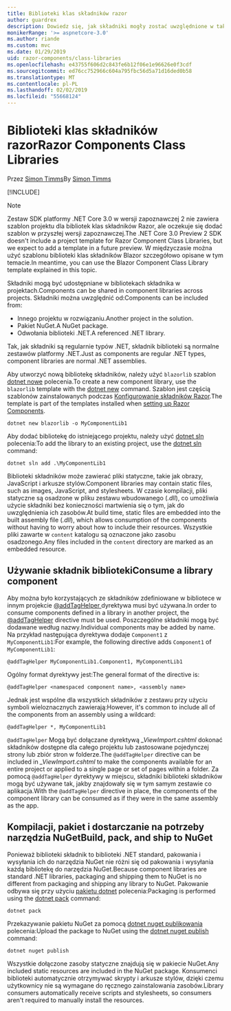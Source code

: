 ```yaml
---
title: Biblioteki klas składników razor
author: guardrex
description: Dowiedz się, jak składniki mogły zostać uwzględnione w taki sposób, w aplikacji Razor składników z biblioteki składników zewnętrznych.
monikerRange: '>= aspnetcore-3.0'
ms.author: riande
ms.custom: mvc
ms.date: 01/29/2019
uid: razor-components/class-libraries
ms.openlocfilehash: e43755f606d2c843fe6b12f06e1e96626e0f3cdf
ms.sourcegitcommit: ed76cc752966c604a795fbc56d5a71d16ded0b58
ms.translationtype: MT
ms.contentlocale: pl-PL
ms.lasthandoff: 02/02/2019
ms.locfileid: "55668124"
---
```

# <a name="razor-components-class-libraries"></a><span data-ttu-id="5892e-103">Biblioteki klas składników razor</span><span class="sxs-lookup"><span data-stu-id="5892e-103">Razor Components Class Libraries</span></span>

<span data-ttu-id="5892e-104">Przez [Simon Timms](https://github.com/stimms)</span><span class="sxs-lookup"><span data-stu-id="5892e-104">By [Simon Timms](https://github.com/stimms)</span></span>

[!INCLUDE[](~/includes/razor-components-preview-notice.md)]

> [!NOTE]
> <span data-ttu-id="5892e-105">Zestaw SDK platformy .NET Core 3.0 w wersji zapoznawczej 2 nie zawiera szablon projektu dla bibliotek klas składników Razor, ale oczekuje się dodać szablon w przyszłej wersji zapoznawczej.</span><span class="sxs-lookup"><span data-stu-id="5892e-105">The .NET Core 3.0 Preview 2 SDK doesn't include a project template for Razor Component Class Libraries, but we expect to add a template in a future preview.</span></span> <span data-ttu-id="5892e-106">W międzyczasie można użyć szablonu biblioteki klas składników Blazor szczegółowo opisane w tym temacie.</span><span class="sxs-lookup"><span data-stu-id="5892e-106">In meantime, you can use the Blazor Component Class Library template explained in this topic.</span></span>

<span data-ttu-id="5892e-107">Składniki mogą być udostępniane w bibliotekach składnika w projektach.</span><span class="sxs-lookup"><span data-stu-id="5892e-107">Components can be shared in component libraries across projects.</span></span> <span data-ttu-id="5892e-108">Składniki można uwzględnić od:</span><span class="sxs-lookup"><span data-stu-id="5892e-108">Components can be included from:</span></span>

* <span data-ttu-id="5892e-109">Innego projektu w rozwiązaniu.</span><span class="sxs-lookup"><span data-stu-id="5892e-109">Another project in the solution.</span></span>
* <span data-ttu-id="5892e-110">Pakiet NuGet.</span><span class="sxs-lookup"><span data-stu-id="5892e-110">A NuGet package.</span></span>
* <span data-ttu-id="5892e-111">Odwołania biblioteki .NET.</span><span class="sxs-lookup"><span data-stu-id="5892e-111">A referenced .NET library.</span></span>

<span data-ttu-id="5892e-112">Tak, jak składniki są regularnie typów .NET, składnik biblioteki są normalne zestawów platformy .NET.</span><span class="sxs-lookup"><span data-stu-id="5892e-112">Just as components are regular .NET types, component libraries are normal .NET assemblies.</span></span>

<span data-ttu-id="5892e-113">Aby utworzyć nową bibliotekę składników, należy użyć `blazorlib` szablon [dotnet nowe](/dotnet/core/tools/dotnet-new) polecenia.</span><span class="sxs-lookup"><span data-stu-id="5892e-113">To create a new component library, use the `blazorlib` template with the [dotnet new](/dotnet/core/tools/dotnet-new) command.</span></span> <span data-ttu-id="5892e-114">Szablon jest częścią szablonów zainstalowanych podczas [Konfigurowanie składników Razor](/docs/get-started.html#setup).</span><span class="sxs-lookup"><span data-stu-id="5892e-114">The template is part of the templates installed when [setting up Razor Components](/docs/get-started.html#setup).</span></span>

```console
dotnet new blazorlib -o MyComponentLib1
```

<span data-ttu-id="5892e-115">Aby dodać bibliotekę do istniejącego projektu, należy użyć [dotnet sln](/dotnet/core/tools/dotnet-sln) polecenia:</span><span class="sxs-lookup"><span data-stu-id="5892e-115">To add the library to an existing project, use the [dotnet sln](/dotnet/core/tools/dotnet-sln) command:</span></span>

```console
dotnet sln add .\MyComponentLib1
```

<span data-ttu-id="5892e-116">Biblioteki składników może zawierać pliki statyczne, takie jak obrazy, JavaScript i arkusze stylów.</span><span class="sxs-lookup"><span data-stu-id="5892e-116">Component libraries may contain static files, such as images, JavaScript, and stylesheets.</span></span> <span data-ttu-id="5892e-117">W czasie kompilacji, pliki statyczne są osadzone w pliku zestawu wbudowanego (*.dll*), co umożliwia użycie składniki bez konieczności martwienia się o tym, jak do uwzględnienia ich zasobów.</span><span class="sxs-lookup"><span data-stu-id="5892e-117">At build time, static files are embedded into the built assembly file (*.dll*), which allows consumption of the components without having to worry about how to include their resources.</span></span> <span data-ttu-id="5892e-118">Wszystkie pliki zawarte w `content` katalogu są oznaczone jako zasobu osadzonego.</span><span class="sxs-lookup"><span data-stu-id="5892e-118">Any files included in the `content` directory are marked as an embedded resource.</span></span> 

## <a name="consume-a-library-component"></a><span data-ttu-id="5892e-119">Używanie składnik biblioteki</span><span class="sxs-lookup"><span data-stu-id="5892e-119">Consume a library component</span></span>

<span data-ttu-id="5892e-120">Aby można było korzystających ze składników zdefiniowane w bibliotece w innym projekcie [ @addTagHelper ](/aspnet/core/mvc/views/tag-helpers/intro#add-helper-label) dyrektywa musi być używana.</span><span class="sxs-lookup"><span data-stu-id="5892e-120">In order to consume components defined in a library in another project, the [@addTagHelper](/aspnet/core/mvc/views/tag-helpers/intro#add-helper-label) directive must be used.</span></span> <span data-ttu-id="5892e-121">Poszczególne składniki mogą być dodawane według nazwy.</span><span class="sxs-lookup"><span data-stu-id="5892e-121">Individual components may be added by name.</span></span> <span data-ttu-id="5892e-122">Na przykład następująca dyrektywa dodaje `Component1` z `MyComponentLib1`:</span><span class="sxs-lookup"><span data-stu-id="5892e-122">For example, the following directive adds `Component1` of `MyComponentLib1`:</span></span>

```cshtml
@addTagHelper MyComponentLib1.Component1, MyComponentLib1
```

<span data-ttu-id="5892e-123">Ogólny format dyrektywy jest:</span><span class="sxs-lookup"><span data-stu-id="5892e-123">The general format of the directive is:</span></span>

```cshtml
@addTagHelper <namespaced component name>, <assembly name>
```

<span data-ttu-id="5892e-124">Jednak jest wspólne dla wszystkich składników z zestawu przy użyciu symboli wieloznacznych zawierają:</span><span class="sxs-lookup"><span data-stu-id="5892e-124">However, it's common to include all of the components from an assembly using a wildcard:</span></span>

```cshtml
@addTagHelper *, MyComponentLib1
```

<span data-ttu-id="5892e-125">`@addTagHelper` Mogą być dołączane dyrektywą *_ViewImport.cshtml* dokonać składników dostępne dla całego projektu lub zastosowane pojedynczej strony lub zbiór stron w folderze.</span><span class="sxs-lookup"><span data-stu-id="5892e-125">The `@addTagHelper` directive can be included in *_ViewImport.cshtml* to make the components available for an entire project or applied to a single page or set of pages within a folder.</span></span> <span data-ttu-id="5892e-126">Za pomocą `@addTagHelper` dyrektywy w miejscu, składniki biblioteki składników mogą być używane tak, jakby znajdowały się w tym samym zestawie co aplikacja.</span><span class="sxs-lookup"><span data-stu-id="5892e-126">With the `@addTagHelper` directive in place, the components of the component library can be consumed as if they were in the same assembly as the app.</span></span> 

## <a name="build-pack-and-ship-to-nuget"></a><span data-ttu-id="5892e-127">Kompilacji, pakiet i dostarczanie na potrzeby narzędzia NuGet</span><span class="sxs-lookup"><span data-stu-id="5892e-127">Build, pack, and ship to NuGet</span></span>

<span data-ttu-id="5892e-128">Ponieważ biblioteki składnik to biblioteki .NET standard, pakowania i wysyłania ich do narzędzia NuGet nie różni się od pakowania i wysyłania każdą bibliotekę do narzędzia NuGet.</span><span class="sxs-lookup"><span data-stu-id="5892e-128">Because component libraries are standard .NET libraries, packaging and shipping them to NuGet is no different from packaging and shipping any library to NuGet.</span></span> <span data-ttu-id="5892e-129">Pakowanie odbywa się przy użyciu [pakietu dotnet](/dotnet/core/tools/dotnet-pack) polecenia:</span><span class="sxs-lookup"><span data-stu-id="5892e-129">Packaging is performed using the [dotnet pack](/dotnet/core/tools/dotnet-pack) command:</span></span>

```console
dotnet pack
```

<span data-ttu-id="5892e-130">Przekazywanie pakietu NuGet za pomocą [dotnet nuget publikowania](/dotnet/core/tools/dotnet-nuget-push) polecenia:</span><span class="sxs-lookup"><span data-stu-id="5892e-130">Upload the package to NuGet using the [dotnet nuget publish](/dotnet/core/tools/dotnet-nuget-push) command:</span></span>

```console
dotnet nuget publish
```

<span data-ttu-id="5892e-131">Wszystkie dołączone zasoby statyczne znajdują się w pakiecie NuGet.</span><span class="sxs-lookup"><span data-stu-id="5892e-131">Any included static resources are included in the NuGet package.</span></span> <span data-ttu-id="5892e-132">Konsumenci biblioteki automatycznie otrzymywać skrypty i arkusze stylów, dzięki czemu użytkownicy nie są wymagane do ręcznego zainstalowania zasobów.</span><span class="sxs-lookup"><span data-stu-id="5892e-132">Library consumers automatically receive scripts and stylesheets, so consumers aren't required to manually install the resources.</span></span>
